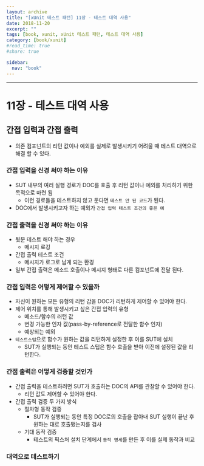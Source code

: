 ```yaml
---
layout: archive
title: "[xUnit 테스트 패턴] 11장 - 테스트 대역 사용"
date: 2018-11-20
excerpt: ""
tags: [book, xunit, xUnit 테스트 패턴, 테스트 대역 사용]
category: [book/xunit]
#read_time: true
#share: true

sidebar:
  nav: "book"
---
```


* * *

# 11장 - 테스트 대역 사용

## 간접 입력과 간접 출력

* 의존 컴포넌트의 리턴 값이나 예외를 실제로 발생시키기 어려울 때 테스트 대역으로 해결 할 수 있다.

### 간접 입력을 신경 써야 하는 이유

* SUT 내부의 여러 실행 경로가 DOC를 호출 후 리턴 값이나 예외를 처리하기 위한 목적으로 마련 됨
  * 이런 경로들을 테스트하지 않고 둔다면 `테스트 안 된 코드`가 된다.
* DOC에서 발생시키고자 하는 예외가 `간접 입력 테스트 조건의 좋은 예`

### 간접 출력을 신경 써야 하는 이유

* 뒷문 테스트 해야 하는 경우
  * 메시지 로깅
* 간접 출력 테스트 조건
  * 메시지가 로그로 남게 되는 환경
* 일부 간접 출력은 메소드 호출이나 메시지 형태로 다른 컴포넌트에 전달 된다.

### 간접 입력은 어떻게 제어할 수 있을까

* 자신이 원하는 모든 유형의 리턴 갑을 DOC가 리턴하게 제어할 수 있어야 한다.
* 제어 위치를 통해 발생시키고 싶은 간접 입력의 유형
  * 메소드/함수의 러턴 값
  * 변경 가능한 인자 값(pass-by-reference로 전달한 함수 인자)
  * 예상되는 예외
* `테스트스텁`으로 함수가 원하는 값을 리턴하게 설정한 후 이를 SUT에 설치
  * SUT가 실행되는 동안 테스트 스텁은 함수 호출을 받아 이전에 설정된 값을 리턴한다.

### 간접 출력은 어떻게 검증할 것인가

* 간접 출력을 테스트하려면 SUT가 호출하는 DOC의 API를 관찰할 수 있어야 한다.
  * 리턴 값도 제어할 수 있어야 한다.
* 간접 출력 검증 두 가지 방식
  * 절차형 동작 검증
    * SUT가 실행되는 동안 특정 DOC로의 호출을 잡아내 SUT 실행이 끝난 후 원하는 대로 호출됐는지를 검사
  * 기대 동작 검증
    * 테스트의 픽스처 설치 단계에서 `동작 명세`를 만든 후 이를 실제 동작과 비교

### 대역으로 테스트하기
